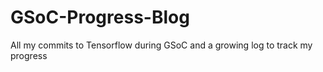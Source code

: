 # GSoC-Progress-Blog
All my commits to Tensorflow during GSoC and a growing log to track my progress
